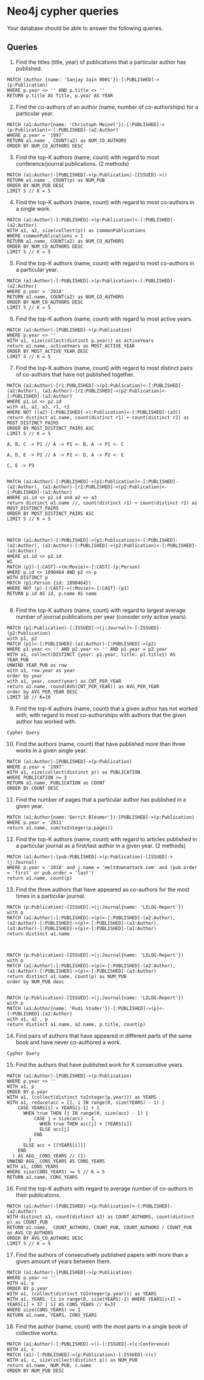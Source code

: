 # Neo4j cypher queries

Your database should be able to answer the following queries.

## Queries

1.  Find the titles (title, year) of publications that a particular author has published.
```
MATCH (Author {name: 'Sanjay Jain 0001'})-[:PUBLISHED]->(p:Publication)
WHERE p.year <> '' AND p.title <> ''
RETURN p.title AS Title, p.year AS YEAR
```

2.  Find the co-authors of an author (name, number of co-authorships) for a particular year.
```
MATCH (a1:Author{name: 'Christoph Meinel'})-[:PUBLISHED]->(p:Publication)<-[:PUBLISHED]-(a2:Author)
WHERE p.year = '1997'
RETURN a1.name , COUNT(a2) as NUM_CO_AUTHORS
ORDER BY NUM_CO_AUTHORS DESC
```

3.  Find the top-K authors (name, count) with regard to most conference/journal publications. (2 methods)
```
MATCH (a1:Author)-[PUBLISHED]->(p:Publication)-[ISSUED]->()
RETURN a1.name , COUNT(p) as NUM_PUB
ORDER BY NUM_PUB DESC
LIMIT 5 // K = 5
```

4.  Find the top-K authors (name, count) with regard to most co-authors in a single work.
```
MATCH (a1:Author)-[:PUBLISHED]->(p:Publication)<-[:PUBLISHED]-(a2:Author)
WITH a1, a2, size(collect(p)) as commonPublications
WHERE commonPublications = 1
RETURN a1.name, COUNT(a2) as NUM_CO_AUTHORS
ORDER BY NUM_CO_AUTHORS DESC
LIMIT 5 // K = 5
```

5.  Find the top-K authors (name, count) with regard to most co-authors in a particular year.
```
MATCH (a1:Author)-[:PUBLISHED]->(p:Publication)<-[:PUBLISHED]-(a2:Author)
WHERE p.year = '2018'
RETURN a1.name, COUNT(a2) as NUM_CO_AUTHORS
ORDER BY NUM_CO_AUTHORS DESC
LIMIT 5 // K = 5
```

6.  Find the top-K authors (name, count) with regard to most active years.
```
MATCH (a1:Author)-[PUBLISHED]->(p:Publication)
WHERE p.year <> ''
WITH a1, size(collect(distinct p.year)) as activeYears
return a1.name, activeYears as MOST_ACTIVE_YEAR
ORDER BY MOST_ACTIVE_YEAR DESC
LIMIT 5 // K = 5
```

7.  Find the top-K authors (name, count) with regard to most distinct pairs of co-authors that have not published together.
```
MATCH (a1:Author)-[r1:PUBLISHED]->(p1:Publication)<-[:PUBLISHED]-(a2:Author), (a1:Author)-[r2:PUBLISHED]->(p2:Publication)<-[:PUBLISHED]-(a3:Author)
WHERE p1.id <> p2.id 
with a1, a2, a3, r1, r2
WHERE NOT ((a2)-[:PUBLISHED]->(:Publication)<-[:PUBLISHED]-(a3))
return distinct a1.name, count(distinct r1) + count(distinct r2) as MOST_DISTINCT_PAIRS
ORDER BY MOST_DISTINCT_PAIRS ASC
LIMIT 5 // K = 5

A, B, C -> P1 // A -> P1 <- B, A -> P1 <- C

A, D, E -> P2 // A -> P2 <- D, A -> P2 <- E

C, E -> P3


MATCH (a1:Author)-[:PUBLISHED]->(p1:Publication)<-[:PUBLISHED]-(a2:Author), (a1:Author)-[r2:PUBLISHED]->(p2:Publication)<-[:PUBLISHED]-(a3:Author)
WHERE p1.id <> p2.id and a2 <> a3
return distinct a1.name //, count(distinct r1) + count(distinct r2) as MOST_DISTINCT_PAIRS
ORDER BY MOST_DISTINCT_PAIRS ASC
LIMIT 5 // K = 5



MATCH (a1:Author)-[:PUBLISHED]->(p1:Publication)<-[:PUBLISHED]-(a2:Author), (a1:Author)-[:PUBLISHED]->(p2:Publication)<-[:PUBLISHED]-(a3:Author)
WHERE p1.id <> p2.id
WI
MATCH (p2)-[:CAST]->(m:Movie)<-[:CAST]-(p:Person)
WHERE p.id <> 1090464 AND p2 <> p
WITH DISTINCT p
MATCH (p1:Person {id: 1090464})
WHERE NOT (p)-[:CAST]->(:Movie)<-[:CAST]-(p1)
RETURN p.id AS id, p.name AS name


```

8.  Find the top-K authors (name, count) with regard to largest average number of journal publications per year (consider only active years).
```
MATCH (p1:Publication)-[:ISSUED]->(j:Journal)<-[:ISSUED]-(p2:Publication)
with p1, p2
MATCH (p1)<-[:PUBLISHED]-(a1:Author)-[:PUBLISHED]->(p2)
WHERE p1.year <> '' AND p2.year <> '' AND p1.year = p2.year
WITH a1, collect(DISTINCT {year: p1.year, title: p1.title}) AS YEAR_PUB
UNWIND YEAR_PUB as row
with a1, row.year as year
order by year
with a1, year, count(year) as CNT_PER_YEAR
return a1.name, round(AVG(CNT_PER_YEAR)) as AVG_PER_YEAR
order by AVG_PER_YEAR DESC
LIMIT 10 // K=10
```

9.  Find the top-K authors (name, count) that a given author has not worked with, with regard to most co-authorships with authors that the given author has worked with.
```
Cypher Query
```

10.  Find the authors (name, count) that have published more than three works in a given single year.
```
MATCH (a1:Author)-[PUBLISHED]->(p:Publication)
WHERE p.year = '1997'
WITH a1, size(collect(distinct p)) as PUBLICATION
WHERE PUBLICATION >= 3
RETURN a1.name, PUBLICATION as COUNT
ORDER BY COUNT DESC
```

11.  Find the number of pages that a particular author has published in a given year.
```
MATCH (a1:Author{name:'Gerrit Bleumer'})-[PUBLISHED]->(p:Publication)
WHERE p.year = '2011'
return a1.name, sum(toInteger(p.pages))
```

12.  Find the top-K authors (name, count) with regard to articles published in a particular journal as a first/last author in a given year. (2 methods)
```
MATCH (a1:Author)-[pub:PUBLISHED]->(p:Publication)-[ISSUED]->(j:Journal) 
WHERE p.year = '2018' and j.name = 'meltdownattack.com' and (pub.order = 'first' or pub.order = 'last')
return a1.name, count(p)
```

13.  Find the three authors that have appeared as co-authors for the most times in a particular journal.
```
MATCH (p:Publication)-[ISSUED]->(j:Journal{name: 'LILOG-Report'})
with p
MATCH (a1:Author)-[:PUBLISHED]->(p)<-[:PUBLISHED]-(a2:Author),
(a2:Author)-[:PUBLISHED]->(p)<-[:PUBLISHED]-(a3:Author),
(a3:Author)-[:PUBLISHED]->(p)<-[:PUBLISHED]-(a1:Author)
return distinct a1.name



MATCH (p:Publication)-[ISSUED]->(j:Journal{name: 'LILOG-Report'})
with p
MATCH (a1:Author)-[:PUBLISHED]->(p)<-[:PUBLISHED]-(a2:Author), (a1:Author)-[:PUBLISHED]->(p)<-[:PUBLISHED]-(a3:Author)
return distinct a1.name, count(p) as NUM_PUB
order by NUM_PUB desc


MATCH (p:Publication)-[ISSUED]->(j:Journal{name: 'LILOG-Report'})
with p
MATCH (a1:Author{name: 'Rudi Studer'})-[:PUBLISHED]->(p)<-[:PUBLISHED]-(a2:Author)
with a1, a2 , p
return distinct a1.name, a2.name, p.title, count(p)

```

14.  Find pairs of authors that have appeared in different parts of the same book and have never co-authored a work.
```
Cypher Query
```

15.  Find the authors that have published work for K consecutive years.
```
MATCH (a1:Author)-[PUBLISHED]->(p:Publication)
WHERE p.year <> ''
WITH a1, p
ORDER BY p.year
WITH a1, (collect(distinct toInteger(p.year))) as YEARS
WITH a1, reduce(acc = [], i IN range(0, size(YEARS) - 1) | 
    CASE YEARS[i] = YEARS[i-1] + 1
      WHEN true THEN [j IN range(0, size(acc) - 1) |
          CASE j = size(acc) - 1
            WHEN true THEN acc[j] + [YEARS[i]]
            ELSE acc[j]
          END
        ]
      ELSE acc + [[YEARS[i]]]
    END
  ) AS AGG__CONS_YEARS // (1)
UNWIND AGG__CONS_YEARS AS CONS_YEARS
WITH a1, CONS_YEARS
WHERE size(CONS_YEARS) >= 5 // K = 5
RETURN a1.name, CONS_YEARS
```

16.  Find the top-K authors with regard to average number of co-authors in their publications.
```
MATCH (a1:Author)-[PUBLISHED]->(p:Publication)<-[:PUBLISHED]-(a2:Author)
WITH distinct a1, count(distinct a2) as COUNT_AUTHORS, count(distinct p) as COUNT_PUB 
RETURN a1.name,  COUNT_AUTHORS, COUNT_PUB, COUNT_AUTHORS / COUNT_PUB as AVG_CO_AUTHORS
ORDER BY AVG_CO_AUTHORS DESC
LIMIT 5 // K = 5
```

17.  Find the authors of consecutively published papers with more than a given amount of years between them.
```
MATCH (a1:Author)-[PUBLISHED]->(p:Publication)
WHERE p.year <> ''
WITH a1, p
ORDER BY p.year
WITH a1, (collect(distinct toInteger(p.year))) as YEARS
WITH a1, YEARS, [i in range(0, size(YEARS)-2) WHERE YEARS[i+1] = YEARS[i] + 37 | i] AS CONS_YEARS // K=37
WHERE size(CONS_YEARS) >= 1
RETURN a1.name, YEARS, CONS_YEARS
```

18.  Find the author (name, count) with the most parts in a single book of collective works.
```
MATCH (a1:Author)-[:PUBLISHED]->()-[:ISSUED]->(c:Conference)
WITH a1, c
MATCH (a1)-[:PUBLISHED]->(p:Publication)-[:ISSUED]->(c)
WITH a1, c, size(collect(distinct p)) as NUM_PUB
return a1.name, NUM_PUB, c.name
ORDER BY NUM_PUB DESC
```
